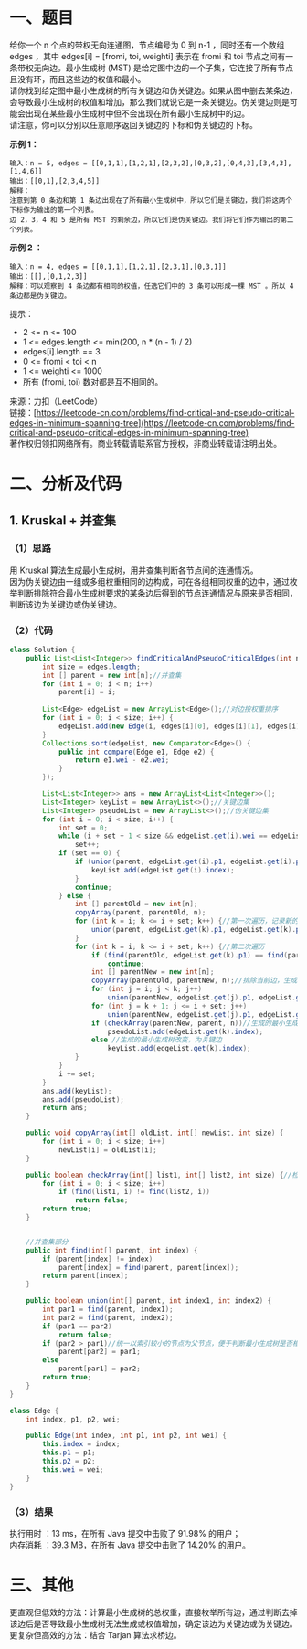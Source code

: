 # 一、题目
给你一个 n 个点的带权无向连通图，节点编号为 0 到 n-1 ，同时还有一个数组 edges ，其中 edges[i] = [fromi, toi, weighti] 表示在 fromi 和 toi 节点之间有一条带权无向边。最小生成树 (MST) 是给定图中边的一个子集，它连接了所有节点且没有环，而且这些边的权值和最小。    
请你找到给定图中最小生成树的所有关键边和伪关键边。如果从图中删去某条边，会导致最小生成树的权值和增加，那么我们就说它是一条关键边。伪关键边则是可能会出现在某些最小生成树中但不会出现在所有最小生成树中的边。    
请注意，你可以分别以任意顺序返回关键边的下标和伪关键边的下标。    
    
**示例 1：**    
```
输入：n = 5, edges = [[0,1,1],[1,2,1],[2,3,2],[0,3,2],[0,4,3],[3,4,3],[1,4,6]]
输出：[[0,1],[2,3,4,5]]
解释：
注意到第 0 条边和第 1 条边出现在了所有最小生成树中，所以它们是关键边，我们将这两个下标作为输出的第一个列表。
边 2，3，4 和 5 是所有 MST 的剩余边，所以它们是伪关键边。我们将它们作为输出的第二个列表。
```
**示例 2 ：**
```
输入：n = 4, edges = [[0,1,1],[1,2,1],[2,3,1],[0,3,1]]
输出：[[],[0,1,2,3]]
解释：可以观察到 4 条边都有相同的权值，任选它们中的 3 条可以形成一棵 MST 。所以 4 条边都是伪关键边。
```
提示：    
- 2 <= n <= 100
- 1 <= edges.length <= min(200, n * (n - 1) / 2)
- edges[i].length == 3
- 0 <= fromi < toi < n
- 1 <= weighti <= 1000
- 所有 (fromi, toi) 数对都是互不相同的。
     
来源：力扣（LeetCode）    
链接：[https://leetcode-cn.com/problems/find-critical-and-pseudo-critical-edges-in-minimum-spanning-tree](https://leetcode-cn.com/problems/find-critical-and-pseudo-critical-edges-in-minimum-spanning-tree)    
著作权归领扣网络所有。商业转载请联系官方授权，非商业转载请注明出处。    
# 二、分析及代码    
## 1. Kruskal + 并查集
### （1）思路
用 Kruskal 算法生成最小生成树，用并查集判断各节点间的连通情况。     
因为伪关键边由一组或多组权重相同的边构成，可在各组相同权重的边中，通过枚举判断排除符合最小生成树要求的某条边后得到的节点连通情况与原来是否相同，判断该边为关键边或伪关键边。    
### （2）代码
```java
class Solution {
    public List<List<Integer>> findCriticalAndPseudoCriticalEdges(int n, int[][] edges) {
        int size = edges.length;
        int [] parent = new int[n];//并查集
        for (int i = 0; i < n; i++)
            parent[i] = i;
        
        List<Edge> edgeList = new ArrayList<Edge>();//对边按权重排序
        for (int i = 0; i < size; i++) {
            edgeList.add(new Edge(i, edges[i][0], edges[i][1], edges[i][2]));
        }
        Collections.sort(edgeList, new Comparator<Edge>() {
            public int compare(Edge e1, Edge e2) {
                return e1.wei - e2.wei;
            }
        });

        List<List<Integer>> ans = new ArrayList<List<Integer>>();
        List<Integer> keyList = new ArrayList<>();//关键边集
        List<Integer> pseudoList = new ArrayList<>();//伪关键边集
        for (int i = 0; i < size; i++) {
            int set = 0;
            while (i + set + 1 < size && edgeList.get(i).wei == edgeList.get(i + set + 1).wei)//相同权重的边数
                set++;
            if (set == 0) {
                if (union(parent, edgeList.get(i).p1, edgeList.get(i).p2)) {//只有一条边，如果在最小生成树中，就是关键边
                    keyList.add(edgeList.get(i).index);
                }
                continue;
            } else {
                int [] parentOld = new int[n];
                copyArray(parent, parentOld, n);
                for (int k = i; k <= i + set; k++) {//第一次遍历，记录新的连通情况
                    union(parent, edgeList.get(k).p1, edgeList.get(k).p2);
                }
                for (int k = i; k <= i + set; k++) {//第二次遍历
                    if (find(parentOld, edgeList.get(k).p1) == find(parentOld, edgeList.get(k).p2))//不在最小生成树中，直接排除
                        continue;
                    int [] parentNew = new int[n];
                    copyArray(parentOld, parentNew, n);//排除当前边，生成最小生成树
                    for (int j = i; j < k; j++)
                        union(parentNew, edgeList.get(j).p1, edgeList.get(j).p2);
                    for (int j = k + 1; j <= i + set; j++)
                        union(parentNew, edgeList.get(j).p1, edgeList.get(j).p2);
                    if (checkArray(parentNew, parent, n))//生成的最小生成树与包含当前边时相同，为伪关键边
                        pseudoList.add(edgeList.get(k).index);
                    else //生成的最小生成树改变，为关键边
                        keyList.add(edgeList.get(k).index);
                }
            }
            i += set;
        }
        ans.add(keyList);
        ans.add(pseudoList);
        return ans;
    }

    public void copyArray(int[] oldList, int[] newList, int size) {
        for (int i = 0; i < size; i++)
            newList[i] = oldList[i];
    }

    public boolean checkArray(int[] list1, int[] list2, int size) {//检测最小生成树是否相同，需检测父节点值对应情况
        for (int i = 0; i < size; i++)
            if (find(list1, i) != find(list2, i))
                return false;
        return true;
    }


    //并查集部分
    public int find(int[] parent, int index) {
        if (parent[index] != index)
            parent[index] = find(parent, parent[index]);
        return parent[index];
    }

    public boolean union(int[] parent, int index1, int index2) {
        int par1 = find(parent, index1);
        int par2 = find(parent, index2);
        if (par1 == par2)
            return false;
        if (par2 > par1)//统一以索引较小的节点为父节点，便于判断最小生成树是否相同
            parent[par2] = par1;
        else
            parent[par1] = par2;
        return true;
    }
}

class Edge {
    int index, p1, p2, wei;

    public Edge(int index, int p1, int p2, int wei) {
        this.index = index;
        this.p1 = p1;
        this.p2 = p2;
        this.wei = wei;
    }
}
```
### （3）结果
执行用时 ：13 ms，在所有 Java 提交中击败了 91.98% 的用户；    
内存消耗 ：39.3 MB，在所有 Java 提交中击败了 14.20% 的用户。      
# 三、其他
更直观但低效的方法：计算最小生成树的总权重，直接枚举所有边，通过判断去掉该边后是否导致最小生成树无法生成或权值增加，确定该边为关键边或伪关键边。     
更复杂但高效的方法：结合 Tarjan 算法求桥边。     
